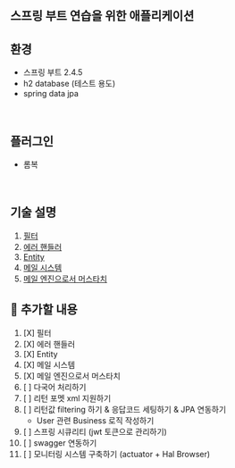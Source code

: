 스프링 부트 연습을 위한 애플리케이션
-

환경
-
* 스프링 부트 2.4.5
* h2 database (테스트 용도)
* spring data jpa



<br/>

플러그인
-
* 롬복



<br/>

기술 설명
-
1. [필터](md/Filter.md)
2. [에러 핸들러](md/ErrorHandler.md)
3. [Entity](md/Entity.md)
4. [메일 시스템](md/Mailing.md)
5. [메일 엔진으로서 머스타치](md/Mustache.md)


📌 추가할 내용 
-
1. [X] 필터
2. [X] 에러 핸들러
3. [X] Entity
4. [X] 메일 시스템
5. [X] 메일 엔진으로서 머스타치
6. [ ] 다국어 처리하기
7. [ ] 리턴 포멧 xml 지원하기
8. [ ] 리턴값 filtering 하기 & 응답코드 세팅하기 & JPA 연동하기
    * User 관련 Business 로직 작성하기
9. [ ] 스프링 시큐리티 (jwt 토큰으로 관리하기)
10. [ ] swagger 연동하기
11. [ ] 모니터링 시스템 구축하기 (actuator + Hal Browser)


